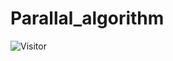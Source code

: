 # Parallal_algorithm

![Visitor](https://visitor-badge.laobi.icu/badge?page_id=Masrik-Dahir.repoName)
